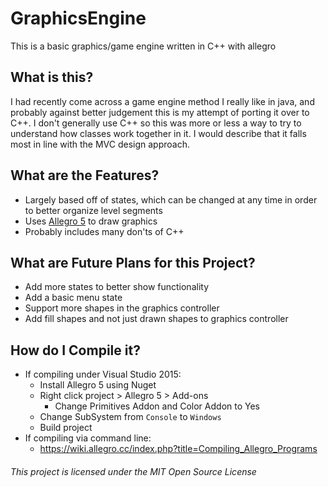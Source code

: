 # GraphicsEngine
This is a basic graphics/game engine written in C++ with allegro

## What is this?
I had recently come across a game engine method I really like in java, and probably against better judgement this is my attempt of porting it over to C++. I don't generally use C++ so this was more or less a way to try to understand how classes work together in it. I would describe that it falls most in line with the MVC design approach.

## What are the Features?
 * Largely based off of states, which can be changed at any time in order to better organize level segments
 * Uses [Allegro 5](http://liballeg.org/) to draw graphics
 * Probably includes many don'ts of C++

## What are Future Plans for this Project?
 * Add more states to better show functionality
 * Add a basic menu state
 * Support more shapes in the graphics controller
 * Add fill shapes and not just drawn shapes to graphics controller

## How do I Compile it?
 * If compiling under Visual Studio 2015:
   * Install Allegro 5 using Nuget
   * Right click project > Allegro 5 > Add-ons
     * Change Primitives Addon and Color Addon to Yes 
   * Change SubSystem from `Console` to `Windows`
   * Build project
 * If compiling via command line:
   * https://wiki.allegro.cc/index.php?title=Compiling_Allegro_Programs


###### This project is licensed under the MIT Open Source License
